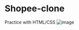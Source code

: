 # Shopee-clone
Practice with HTML/CSS
![image](https://user-images.githubusercontent.com/46702831/146646317-169a3969-f596-452b-8d64-8cd302baf981.png)
